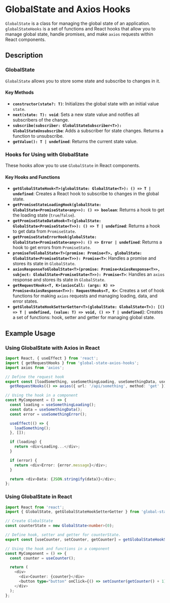 # GlobalState and Axios Hooks

`GlobalState` is a class for managing the global state of an application. `globalStateHooks` is a set of functions and React hooks that allow you to manage global state, handle promises, and make `axios` requests within React components.

## Description

### GlobalState

`GlobalState` allows you to store some state and subscribe to changes in it.

#### Key Methods

- **`constructor(state?: T)`**: Initializes the global state with an initial value `state`.
- **`next(state: T): void`**: Sets a new state value and notifies all subscribers of the change.
- **`subscribe(subscriber: GlobalStateSubscriber<T>): GlobalStateUnsubscribe`**: Adds a subscriber for state changes. Returns a function to unsubscribe.
- **`getValue(): T | undefined`**: Returns the current state value.

### Hooks for Using with GlobalState

These hooks allow you to use `GlobalState` in React components.

#### Key Hooks and Functions

- **`getGlobalStateHook<T>(globalState: GlobalState<T>): () => T | undefined`**: Creates a React hook to subscribe to changes in the global state.
- **`getPromiseStateLoadingHook(globalState: GlobalState<PromiseState<any>>): () => boolean`**: Returns a hook to get the loading state (`true`/`false`).
- **`getPromiseStateDataHook<T>(globalState: GlobalState<PromiseState<T>>): () => T | undefined`**: Returns a hook to get data from `PromiseState`.
- **`getPromiseStateErrorHook(globalState: GlobalState<PromiseState<any>>): () => Error | undefined`**: Returns a hook to get errors from `PromiseState`.
- **`promiseToGlobalState<T>(promise: Promise<T>, globalState: GlobalState<PromiseState<T>>): Promise<T>`**: Handles a promise and stores its state in `GlobalState`.
- **`axiosResponseToGlobalState<T>(promise: Promise<AxiosResponse<T>>, subject: GlobalState<PromiseState<T>>): Promise<T>`**: Handles an `axios` response and stores its state in `GlobalState`.
- **`getRequestHooks<T, K>(axiosCall: (args: K) => Promise<AxiosResponse<T>>): RequestHooks<T, K>`**: Creates a set of hook functions for making `axios` requests and managing loading, data, and error states.
- **`getGlobalStateHookSetterGetter<T>(globalState: GlobalState<T>): [() => T | undefined, (value: T) => void, () => T | undefined]`**: Creates a set of functions: hook, setter and getter for managing global state.

## Example Usage

### Using GlobalState with Axios in React

```typescript
import React, { useEffect } from 'react';
import { getRequestHooks } from 'global-state-axios-hooks';
import axios from 'axios';

// Define the request hook
export const [loadSomething, useSomethingLoading, useSomethingData, useSomethingError] =
  getRequestHooks(() => axios({ url: '/api/something', method: 'get' }));

// Using the hook in a component
const MyComponent = () => {
  const loading = useSomethingLoading();
  const data = useSomethingData();
  const error = useSomethingError();

  useEffect(() => {
    loadSomething();
  }, []);

  if (loading) {
    return <div>Loading...</div>;
  }

  if (error) {
    return <div>Error: {error.message}</div>;
  }

  return <div>Data: {JSON.stringify(data)}</div>;
};
```

### Using GlobalState in React

```typescript
import React from 'react';
import { GlobalState, getGlobalStateHookSetterGetter } from 'global-state-axios-hooks';

// Create GlobalState
const counterState = new GlobalState<number>(0);

// Define hook, setter and getter for counterState.
export const [useCounter, setCounter, getCounter] = getGlobalStateHookSetterGetter(counterState);

// Using the hook and functions in a component
const MyComponent = () => {
  const counter = useCounter();

  return (
    <div>
      <div>Counter: {counter}</div>
      <button type="button" onClick={() => setCounter(getCounter() + 1)}>Add 1</button>
    </div>
  );
};
```